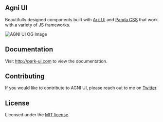 ## Agni UI

Beautifully designed components built with [Ark UI](https://ark-ui.com) and [Panda CSS](https://panda-css.com) that work with a variety of JS frameworks.

![AGNI UI OG Image](https://park-ui.com/opengraph-image.png?123)

## Documentation

Visit http://park-ui.com to view the documentation.

## Contributing

If you would like to contribute to AGNI UI, please reach out to me on [Twitter](https://twitter.com/grizzly_codes).

## License

Licensed under the [MIT license](https://github.com/cschroeter/park-ui/blob/main/LICENSE).

